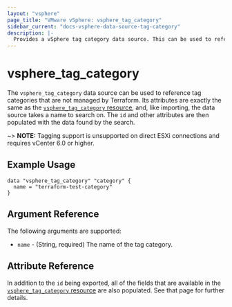 ```yaml
---
layout: "vsphere"
page_title: "VMware vSphere: vsphere_tag_category"
sidebar_current: "docs-vsphere-data-source-tag-category"
description: |-
  Provides a vSphere tag category data source. This can be used to reference tag categories not managed in Terraform.
---
```


# vsphere\_tag\_category

The `vsphere_tag_category` data source can be used to reference tag categories
that are not managed by Terraform. Its attributes are exactly the same as the
[`vsphere_tag_category` resource][resource-tag-category], and, like importing,
the data source takes a name to search on. The `id` and other attributes are
then populated with the data found by the search.

[resource-tag-category]: /docs/providers/vsphere/r/tag_category.html

~> **NOTE:** Tagging support is unsupported on direct ESXi connections and
requires vCenter 6.0 or higher.

## Example Usage

```hcl
data "vsphere_tag_category" "category" {
  name = "terraform-test-category"
}
```

## Argument Reference

The following arguments are supported:

* `name` - (String, required) The name of the tag category.

## Attribute Reference

In addition to the `id` being exported, all of the fields that are available in
the [`vsphere_tag_category` resource][resource-tag-category] are also
populated. See that page for further details.
